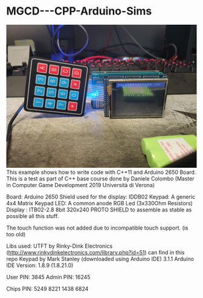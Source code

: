 # MGCD---CPP-Arduino-Sims

![alt text](https://github.com/novatia/MGCD---CPP-Arduino-Sims/blob/master/foto.jpg)
This example shows how to write code with C++11 and Arduino 2650 Board.
This is a test as part of C++ base course done by Daniele Colombo (Master in Computer Game Development 2019 Università di Verona)

Board: Arduino 2650 
Shield used for the display: IDDB02 
Keypad: A generic 4x4 Matrix Keypad
LED: A common anode RGB Led (3x330Ohm Resistors)
Display : ITB02-2.8 8bit 320x240
PROTO SHIELD to assemble as stable as possible all this stuff.

The touch function was not added due to incompatible touch support. (is too old)

Libs used:
	UTFT by Rinky-Dink Electronics (http://www.rinkydinkelectronics.com/library.php?id=51) can find in this repo
	Keypad by Mark Stanley (downloaded using Arduino IDE) 3.1.1
Arduino IDE Version: 1.8.9 (1.8.21.0)


User PIN: 3845
Admin PIN: 16245

Chips PIN:
	5249
	8221
	1438
	6824